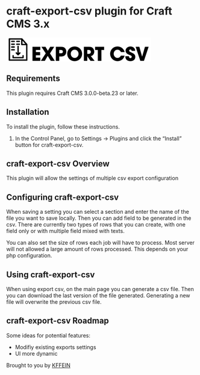 # craft-export-csv plugin for Craft CMS 3.x

![Screenshot](resources/img/plugin-logo.png)

## Requirements

This plugin requires Craft CMS 3.0.0-beta.23 or later.

## Installation

To install the plugin, follow these instructions.

1. In the Control Panel, go to Settings → Plugins and click the “Install” button for craft-export-csv.

## craft-export-csv Overview

This plugin will allow the settings of multiple csv export configuration

## Configuring craft-export-csv

When saving a setting you can select a section and enter the name of the file you want to save locally. Then you can add field to be generated in the csv. There are currently two types of rows that you can create, with one field only or with multiple field mixed with texts.

You can also set the size of rows each job will have to process. Most server will not allowed a large amount of rows processed. This depends on your php configuration.

## Using craft-export-csv

When using export csv, on the main page you can generate a csv file. Then you can download the last version of the file generated. Generating a new file will overwrite the previous csv file.

## craft-export-csv Roadmap

Some ideas for potential features:

* Modifiy existing exports settings
* UI more dynamic

Brought to you by [KFFEIN](http://kffein.com)
